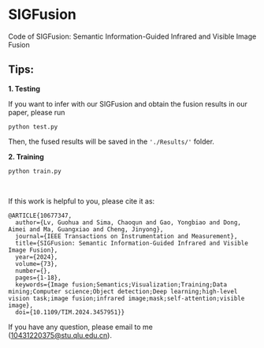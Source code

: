 # SIGFusion
Code of SIGFusion: Semantic Information-Guided Infrared and Visible Image Fusion


## Tips:<br>
**1. Testing**

If you want to infer with our SIGFusion and obtain the fusion results in our paper, please run

```
python test.py
```

Then, the fused results will be saved in the ``'./Results/'`` folder.



**2. Training**
```
python train.py
```

<br>

If this work is helpful to you, please cite it as:
```
@ARTICLE{10677347,
  author={Lv, Guohua and Sima, Chaoqun and Gao, Yongbiao and Dong, Aimei and Ma, Guangxiao and Cheng, Jinyong},
  journal={IEEE Transactions on Instrumentation and Measurement}, 
  title={SIGFusion: Semantic Information-Guided Infrared and Visible Image Fusion}, 
  year={2024},
  volume={73},
  number={},
  pages={1-18},
  keywords={Image fusion;Semantics;Visualization;Training;Data mining;Computer science;Object detection;Deep learning;high-level vision task;image fusion;infrared image;mask;self-attention;visible image},
  doi={10.1109/TIM.2024.3457951}}
```
If you have any question, please email to me (10431220375@stu.qlu.edu.cn).
